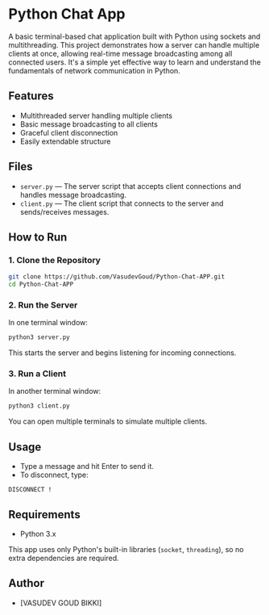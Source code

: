 
# Python Chat App 

A basic terminal-based chat application built with Python using sockets and multithreading. This project demonstrates how a server can handle multiple clients at once, allowing real-time message broadcasting among all connected users. It's a simple yet effective way to learn and understand the fundamentals of network communication in Python.

## Features

- Multithreaded server handling multiple clients
- Basic message broadcasting to all clients
- Graceful client disconnection
- Easily extendable structure

## Files

- `server.py` — The server script that accepts client connections and handles message broadcasting.
- `client.py` — The client script that connects to the server and sends/receives messages.

## How to Run

### 1. Clone the Repository

```bash
git clone https://github.com/VasudevGoud/Python-Chat-APP.git
cd Python-Chat-APP
```

### 2. Run the Server

In one terminal window:

```bash
python3 server.py
```

This starts the server and begins listening for incoming connections.

### 3. Run a Client

In another terminal window:

```bash
python3 client.py
```

You can open multiple terminals to simulate multiple clients.

## Usage

- Type a message and hit Enter to send it.
- To disconnect, type:

```
DISCONNECT !
```

## Requirements

- Python 3.x

This app uses only Python's built-in libraries (`socket`, `threading`), so no extra dependencies are required.

## Author

- [VASUDEV GOUD BIKKI]
```
